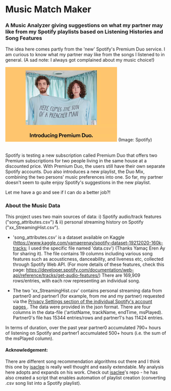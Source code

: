 # Music Match Maker
### A Music Analyzer giving suggestions on what my partner may like from my Spotify playlists based on Listening Histories and Song Features

The idea here comes partly from the 'new' Spotify's Premium Duo service. I am curious to know what my partner may like from the songs I listened to in general. (A sad note: I always got complained about my music choice!) 

<img src="img/spotify_duo.jpg" width="350">
(Image: Spotify)

<br>Spotify is testing a new subscription called Premium Duo that offers two Premium subscriptions for two people living in the same house at a discounted price. With Premium Duo, the users still have their own separate Spotify accounts. Duo also introduces a new playlist, the Duo Mix, combining the two persons’ music preferences into one. So far, my partner doesn't seem to quite enjoy Spotify's suggestions in the new playlist. 

Let me have a go and see if I can do a better job?!


### About the Music Data
This project uses two main sources of data: i) Spotify audio/track features ("song_attributes.csv") & ii) personal streaming history on Spotify ("xx_StreamingHist.csv").

* 'song_attributes.csv' is a dataset available on Kaggle (https://www.kaggle.com/yamaerenay/spotify-dataset-19212020-160k-tracks; I used the specific file named 'data.csv') (Thanks Yamaç Eren Ay for sharing it). The file contains 19 columns including various song features such as acousticness, danceability, and liveness etc, collected through Spotify Web API. (For more details of these features, check this page: https://developer.spotify.com/documentation/web-api/reference/tracks/get-audio-features/) There are 169,909 rows/entries, with each row representing an individual song.

* The two 'xx_StreamingHist.csv' contains personal streaming data from partner0 and partner1 (for example, from me and my partner) requested via the <a href="https://support.spotify.com/us/article/data-rights-and-privacy-settings/"> Privacy Settings section of the individual Spotify's account pages </a>. The data were provided in the json format. There are four columns in the data-file ('artistName, trackName, endTime, msPlayed). Partner0's file has 15344 entries/rows and partner1's has 11424 entries.

In terms of duration, over the past year partner0 accumulated 790+ hours of listening on Spotify and partner1 accumulated 500+ hours (i.e. the sum of the msPlayed column).



#### Acknowledgement:

There are different song recommendation algorithms out there and I think this one by <a href="https://github.com/isacmlee/song-recommender">isaclee</a> is really well thought and easily extendable. My analysis here adopts and expands on his work. Check out <a href="https://github.com/isacmlee/song-recommender">isaclee</a>'s repo - he has also created a script that enables automation of playlist creation (converting .csv song list into a Spotify playlist). 
